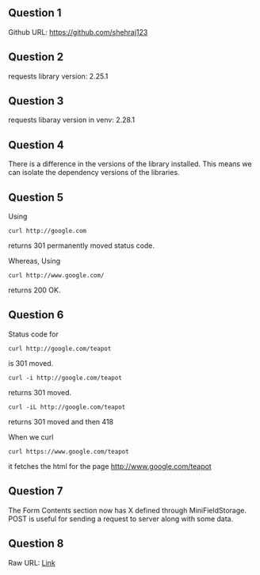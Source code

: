 ## Question 1

Github URL: https://github.com/shehraj123

## Question 2

requests library version: 2.25.1

## Question 3

requests libaray version in venv: 2.28.1

## Question 4

There is a difference in the versions of the library installed. This means we can isolate the dependency versions of the libraries.

## Question 5

Using 
```
curl http://google.com
```
returns 301 permanently moved status code.

Whereas, Using
```
curl http://www.google.com/
```
returns 200 OK.

## Question 6

Status code for 
```
curl http://google.com/teapot
```
is 301 moved.


```
curl -i http://google.com/teapot
```
returns 301 moved.


```
curl -iL http://google.com/teapot
```
returns 301 moved and then 418

When we curl
```
curl https://www.google.com/teapot
```
it fetches the html for the page http://www.google.com/teapot

## Question 7

The Form Contents section now has X defined through MiniFieldStorage. POST is useful for sending a request to server along with some data.

## Question 8

Raw URL: [Link](https://raw.githubusercontent.com/shehraj123/cmput404-lab1/main/request_ver.py)






